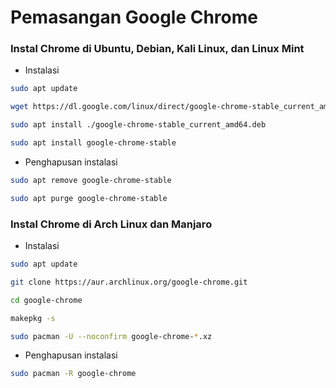 # Pemasangan Google Chrome

### Instal Chrome di Ubuntu, Debian, Kali Linux, dan Linux Mint

- Instalasi
```bash
sudo apt update
```
```bash
wget https://dl.google.com/linux/direct/google-chrome-stable_current_amd64.deb
```
```bash
sudo apt install ./google-chrome-stable_current_amd64.deb
```
```bash
sudo apt install google-chrome-stable
```

- Penghapusan instalasi
```bash
sudo apt remove google-chrome-stable
```
```bash
sudo apt purge google-chrome-stable
```

### Instal Chrome di Arch Linux dan Manjaro

- Instalasi
```bash
sudo apt update
```
```bash
git clone https://aur.archlinux.org/google-chrome.git
```
```bash
cd google-chrome
```
```bash
makepkg -s
```
```bash
sudo pacman -U --noconfirm google-chrome-*.xz
```

- Penghapusan instalasi
```bash
sudo pacman -R google-chrome
```